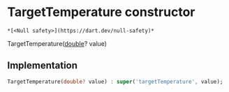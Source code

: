 


# TargetTemperature constructor




    *[<Null safety>](https://dart.dev/null-safety)*



TargetTemperature([double](https://api.flutter.dev/flutter/dart-core/double-class.html)? value)





## Implementation

```dart
TargetTemperature(double? value) : super('targetTemperature', value);
```







